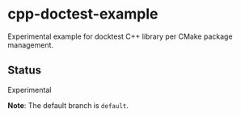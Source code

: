 # cpp-doctest-example
Experimental example for docktest C++ library per CMake package management.

## Status
Experimental

**Note**: The default branch is `default`.

